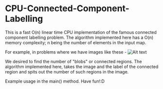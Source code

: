 # CPU-Connected-Component-Labelling

This is a fast O(n) linear time CPU implementation of the famous connected component labelling problem. The algorithm implemented here
has a O(n) memory complexity; n being the number of elements in the input map.

For example, in problems where we have images like these -
![Alt text](http://members.cbio.mines-paristech.fr/~nvaroquaux/formations/scipy-lecture-notes/_images/plot_synthetic_data_1.png "Images with connected regions")

We desired to find the number of "blobs" or connected regions. The algorithm implemented here, takes the image and the label of the
connected region and spits out the number of such regions in the image.

Example usage in the main() method. Have fun!:D
